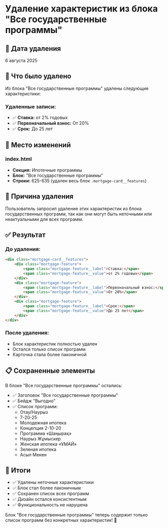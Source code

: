# Удаление характеристик из блока "Все государственные программы"

## 📅 Дата удаления
6 августа 2025

## 🎯 Что было удалено

Из блока "Все государственные программы" удалены следующие характеристики:

### Удаленные записи:
- ✅ **Ставка:** от 2% годовых
- ✅ **Первоначальный взнос:** От 20%
- ✅ **Срок:** До 25 лет

## 📍 Место изменений

### index.html
- **Секция:** Ипотечные программы
- **Блок:** "Все государственные программы"
- **Строки:** 625-635 (удален весь блок `.mortgage-card__features`)

## 🎯 Причина удаления

Пользователь запросил удаление этих характеристик из блока государственных программ, так как они могут быть неточными или неактуальными для всех программ.

## ✅ Результат

### До удаления:
```html
<div class="mortgage-card__features">
    <div class="mortgage-feature">
        <span class="mortgage-feature__label">Ставка:</span>
        <span class="mortgage-feature__value">от 2% годовых</span>
    </div>
    <div class="mortgage-feature">
        <span class="mortgage-feature__label">Первоначальный взнос:</span>
        <span class="mortgage-feature__value">От 20%</span>
    </div>
    <div class="mortgage-feature">
        <span class="mortgage-feature__label">Срок:</span>
        <span class="mortgage-feature__value">До 25 лет</span>
    </div>
</div>
```

### После удаления:
- Блок характеристик полностью удален
- Остался только список программ
- Карточка стала более лаконичной

## 📋 Сохраненные элементы

В блоке "Все государственные программы" остались:
- ✅ Заголовок "Все государственные программы"
- ✅ Бейдж "Выгодно"
- ✅ Список программ:
  - Отау/Наурыз
  - 7-20-25
  - Молодежная ипотека
  - Концепция 2-10-20
  - Программа «Шаңырақ»
  - Наурыз Жұмыскер
  - Женская ипотека «ҰМАЙ»
  - Зеленая ипотека
  - Асыл Мекен

## 🎯 Итоги

- ✅ Удалены неточные характеристики
- ✅ Блок стал более лаконичным
- ✅ Сохранен список всех программ
- ✅ Дизайн остался консистентным
- ✅ Функциональность не нарушена

Блок "Все государственные программы" теперь содержит только список программ без конкретных характеристик! 🎉 